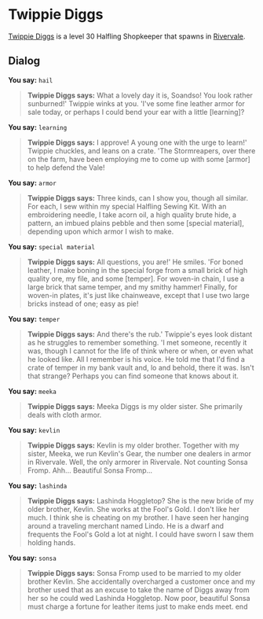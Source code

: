 # Twippie Diggs



[Twippie Diggs](/npc/19050) is a level 30 Halfling Shopkeeper that spawns in [Rivervale](/zone/19).



## Dialog

**You say:** `hail`



>**Twippie Diggs says:** What a lovely day it is, Soandso!  You look rather sunburned!'  Twippie winks at you.  'I've some fine leather armor for sale today, or perhaps I could bend your ear with a little [learning]?

**You say:** `learning`



>**Twippie Diggs says:** I approve!  A young one with the urge to learn!'  Twippie chuckles, and leans on a crate.  'The Stormreapers, over there on the farm, have been employing me to come up with some [armor] to help defend the Vale!

**You say:** `armor`



>**Twippie Diggs says:** Three kinds, can I show you, though all similar.  For each, I sew within my special Halfling Sewing Kit.  With an embroidering needle, I take acorn oil, a high quality brute hide, a pattern, an imbued plains pebble and then some [special material], depending upon which armor I wish to make.

**You say:** `special material`



>**Twippie Diggs says:** All questions, you are!'  He smiles.  'For boned leather, I make boning in the special forge from a small brick of high quality ore, my file, and some [temper].  For woven-in chain, I use a large brick that same temper, and my smithy hammer!  Finally, for woven-in plates, it's just like chainweave, except that I use two large bricks instead of one; easy as pie!

**You say:** `temper`



>**Twippie Diggs says:** And there's the rub.'  Twippie's eyes look distant as he struggles to remember something.  'I met someone, recently it was, though I cannot for the life of think where or when, or even what he looked like.  All I remember is his voice.  He told me that I'd find a crate of temper in my bank vault and, lo and behold, there it was.  Isn't that strange?  Perhaps you can find someone that knows about it.

**You say:** `meeka`



>**Twippie Diggs says:** Meeka Diggs is my older sister. She primarily deals with cloth armor.

**You say:** `kevlin`



>**Twippie Diggs says:** Kevlin is my older brother. Together with my sister, Meeka, we run Kevlin's Gear, the number one dealers in armor in Rivervale. Well, the only armorer in Rivervale. Not counting Sonsa Fromp. Ahh... Beautiful Sonsa Fromp...

**You say:** `lashinda`



>**Twippie Diggs says:** Lashinda Hoggletop? She is the new bride of my older brother, Kevlin. She works at the Fool's Gold. I don't like her much. I think she is cheating on my brother. I have seen her hanging around a traveling merchant named Lindo. He is a dwarf and frequents the Fool's Gold a lot at night. I could have sworn I saw them holding hands.

**You say:** `sonsa`



>**Twippie Diggs says:** Sonsa Fromp used to be married to my older brother Kevlin. She accidentally overcharged a customer once and my brother used that as an excuse to take the name of Diggs away from her so he could wed Lashinda Hoggletop. Now poor, beautiful Sonsa must charge a fortune for leather items just to make ends meet.
end
